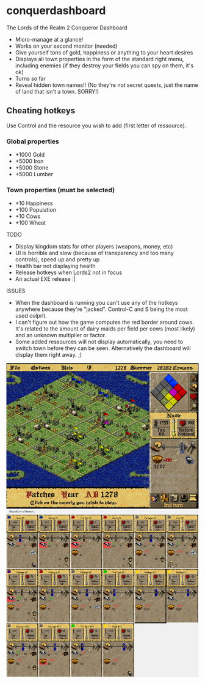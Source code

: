 # conquerdashboard
The Lords of the Realm 2 Conqueror Dashboard

- Micro-manage at a glance!
- Works on your second monitor (needed)
- Give yourself tons of gold, happiness or anything to your heart desires
- Displays all town properties in the form of the standard right menu, including enemies (if they destroy your fields you can spy on them, it's ok)
- Turns so far
- Reveal hidden town names!! (No they're not secret quests, just the name of land that isn't a town. SORRY!)


## Cheating hotkeys
Use Control and the resource you wish to add (first letter of ressource).

### Global properties
- +1000 Gold
- +5000 Iron
- +5000 Stone
- +5000 Lumber

### Town properties (must be selected)
- +10 Happiness
- +100 Population
- +10 Cows
- +100 Wheat


TODO
- Display kingdom stats for other players (weapons, money, etc)
- UI is horrible and slow (because of transparency and too many controls), speed up and pretty up
- Health bar not displaying health
- Release hotkeys when Lords2 not in focus
- An actual EXE release :|

ISSUES
- When the dashboard is running you can't use any of the hotkeys anywhere because they're "jacked". Control-C and S being the most used culprit.
- I can't figure out how the game computes the red border around cows. It's related to the amount of dairy maids per field per cows (most likely) and an unknown multiplier or factor.
- Some added ressources will not display automatically, you need to switch town before they can be seen. Alternatively the dashboard will display them right away. ;)


![ScreenShot](https://raw.githubusercontent.com/waterwisteria/conquerdashboard/master/media/game.png)
![ScreenShot](https://raw.githubusercontent.com/waterwisteria/conquerdashboard/master/media/main.png)
